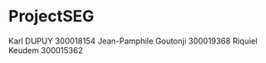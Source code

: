 # ProjectSEG
Karl DUPUY    300018154
Jean-Pamphile Goutonji    300019368
Riquiel Keudem    300015362
